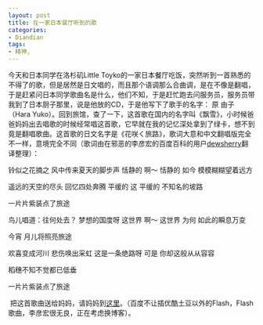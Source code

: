 ```yaml
---
layout: post
title: 在一家日本餐厅听到的歌
categories:
- Diandian
tags:
- 精神, 
---
```

<p>今天和日本同学在洛杉矶Little Toyko的一家日本餐厅吃饭，突然听到一首熟悉的不得了的歌，但是居然是日文唱的，而且那个语调那么合曲调，是在不像是翻唱，于是赶紧问日本同学歌曲名是什么，他们不知，于是赶忙跑去问服务员，服务员带我到了日本厨子那里，说是他放的CD，于是他写下了歌手的名字： 原 由子 （Hara Yuko）。回到旅馆，查了一下，这首歌在国内的名字叫《飘雪》，小时候爸爸妈妈出去唱歌的时候经常唱这首歌，它早就在我的记忆深处拿到了绿卡，想不到竟是翻唱歌曲。这首歌的日文名字是《花咲く旅路》，歌词大意和中文翻唱版完全不一样，意境完全不同（歌词由在邪恶的李彦宏的百度百科的用户<a href="http://passport.baidu.com/?business&amp;aid=6&amp;un=dewsherry#2" target="_blank">dewsherry</a>翻译整理）：</p>
<p>铃似之花摘之 风中传来夏天的脚步声 恬静的 啊～ 恬静的 如今 模模糊糊望着远方</p>
<p>遥远的天空的尽头 回忆四处奔腾 平缓的 这 平缓的 不知名的坡路&nbsp;</p>
<p>一片片紫装点了旅途&nbsp;</p>鸟儿唱道：往何处去？ 梦想的国度呀 这世界 啊～ 这世界 为何 如此的瞬息万变
<p>今宵 月儿将照亮旅途</p>欢喜变成河川 悲伤唤出采虹 这是一条绝路呀 可是 你却这般从从容容
<p>稻穗不知不觉都已低垂</p>
<p>一片片紫装点了旅途&nbsp;</p>
<p>&nbsp;把这首歌曲送给妈妈，请妈妈到<a href="http://www.wodemp3.com/song/1329615/" target="_blank">这里</a>。（百度不让插优酷土豆以外的Flash，Flash歌曲，李彦宏很无良，正在考虑换博客）。</p>
<p></p>
